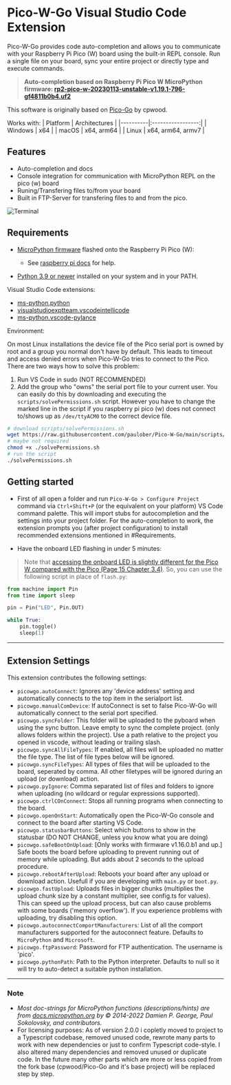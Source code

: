 # Pico-W-Go Visual Studio Code Extension

Pico-W-Go provides code auto-completion and allows you to communicate with your Raspberry Pi Pico (W) board using the built-in REPL console. Run a single file on your board, sync your entire project or directly type and execute commands.

> __Auto-completion based on Raspberry Pi Pico W MicroPython firmware: [rp2-pico-w-20230113-unstable-v1.19.1-796-gf4811b0b4.uf2](https://micropython.org/resources/firmware/rp2-pico-w-20230113-unstable-v1.19.1-796-gf4811b0b4.uf2)__

This software is originally based on [Pico-Go](https://github.com/cpwood/Pico-Go) by cpwood.

Works with:
| Platform |   Architectures   |
|----------|:-----------------:|
| Windows  | x64               |
| macOS    | x64, arm64        |
| Linux    | x64, arm64, armv7 |

## Features

- Auto-completion and docs
- Console integration for communication with MicroPython REPL on the pico (w) board
- Runing/Transfering files to/from your board
- Built in FTP-Server for transfering files to and from the pico.

![Terminal](images/autocomplete.gif)

## Requirements

* [MicroPython firmware](https://micropython.org/download) flashed onto the Raspberry Pi Pico (W):
    - See [raspberry pi docs](https://www.raspberrypi.com/documentation/microcontrollers/micropython.html#drag-and-drop-micropython) for help.

* [Python 3.9 or newer](https://www.python.org/downloads/) installed on your system and in your PATH.

Visual Studio Code extensions:
* [ms-python.python](vscode:extension/ms-python.python)
* [visualstudioexptteam.vscodeintellicode](vscode:extension/visualstudioexptteam.vscodeintellicode)
* [ms-python.vscode-pylance](vscode:extension/ms-python.vscode-pylance)

Environment:

On most Linux installations the device file of the Pico serial port is owned by root and a group you normal don't have by default. This leads to timeout and access denied errors when Pico-W-Go tries to connect to the Pico. There are two ways how to solve this problem:
1. Run VS Code in sudo (NOT RECOMMENDED)
2. Add the group who "owns" the serial port file to your current user. You can easily do this by downloading and executing the `scripts/solvePermissions.sh` script. However you have to change the marked line in the script if you raspberry pi pico (w) does not connect to/shows up as `/dev/ttyACM0` to the correct device file.
```bash
# download scripts/solvePermissions.sh
wget https://raw.githubusercontent.com/paulober/Pico-W-Go/main/scripts/solvePermissions.sh
# maybe not required
chmod +x ./solvePermissions.sh
# run the script
./solvePermissions.sh
``` 

## Getting started

- First of all open a folder and run `Pico-W-Go > Configure Project` command via `Ctrl+Shift+P` (or the equivalent on your platform) VS Code command palette. This will import stubs for autocompletion and the settings into your project folder. For the auto-completion to work, the extension prompts you (after project configuration) to install recommended extensions mentioned in \#Requirements.

- Have the onboard LED flashing in under 5 minutes:
> Note that [accessing the onboard LED is slightly different for the Pico W compared with the Pico (Page 15 Chapter 3.4)](https://datasheets.raspberrypi.com/picow/connecting-to-the-internet-with-pico-w.pdf). So, you can use the following script in place of `flash.py`:

```python
from machine import Pin
from time import sleep

pin = Pin("LED", Pin.OUT)

while True:
    pin.toggle()
    sleep(1)
```

---

## Extension Settings

This extension contributes the following settings:

* `picowgo.autoConnect`: Ignores any 'device address' setting and automatically connects to the top item in the serialport list.
* `picowgo.manualComDevice`: If autoConnect is set to false Pico-W-Go will automatically connect to the serial port specified.
* `picowgo.syncFolder`: This folder will be uploaded to the pyboard when using the sync button. Leave empty to sync the complete project. (only allows folders within the project). Use a path relative to the project you opened in vscode, without leading or trailing slash.
* `picowgo.syncAllFileTypes`: If enabled, all files will be uploaded no matter the file type. The list of file types below will be ignored.
* `picowgo.syncFileTypes`: All types of files that will be uploaded to the board, seperated by comma. All other filetypes will be ignored during an upload (or download) action.
* `picowgo.pyIgnore`: Comma separated list of files and folders to ignore when uploading (no wildcard or regular expressions supported).
* `picowgo.ctrlCOnConnect`: Stops all running programs when connecting to the board.
* `picowgo.openOnStart`: Automatically open the Pico-W-Go console and connect to the board after starting VS Code.
* `picowgo.statusbarButtons`: Select which buttons to show in the statusbar (DO NOT CHANGE, unless you know what you are doing)
* `picowgo.safeBootOnUpload`: [Only works with firmware v1.16.0.b1 and up.] Safe boots the board before uploading to prevent running out of memory while uploading. But adds about 2 seconds to the upload procedure.
* `picowgo.rebootAfterUpload`: Reboots your board after any upload or download action. Usefull if you are developing with `main.py` or `boot.py`.
* `picowgo.fastUpload`: Uploads files in bigger chunks (multiplies the upload chunk size by a constant multiplier, see config.ts for values). This can speed up the upload process, but can also cause problems with some boards ('memory overflow'). If you experience problems with uploading, try disabling this option.
* `picowgo.autoconnectComportManufacturers`: List of all the comport manufacturers supported for the autoconnect feature. Defaults to `MicroPython` and `Microsoft`.
* `picowgo.ftpPassword`: Password for FTP authentication. The username is 'pico'.
* `picowgo.pythonPath`: Path to the Python interpreter. Defaults to null so it will try to auto-detect a suitable python installation.

---

### Note

+ _Most doc-strings for MicroPython functions (descriptions/hints) are from [docs.micropython.org](https://docs.micropython.org/en/v1.19.1/) by © 2014-2022 Damien P. George, Paul Sokolovsky, and contributors._
+ For licensing purposes: As of version 2.0.0 i copletly moved to project to a Typescript codebase, removed unused code, rewrote many parts to work with new dependencies or just to confirm Typescript code-style. I also altered many dependencies and removed unused or duplicate code. In the future many other parts which are more or less copied from the fork base (cpwood/Pico-Go and it's base project) will be replaced step by step.